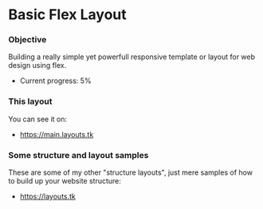 # Basic Flex Layout
### Objective
Building a really simple yet powerfull responsive template or layout for web design using flex.
- Current progress: 5%
### This layout
You can see it on:
- https://main.layouts.tk
### Some structure and layout samples 
These are some of my other "structure layouts", just mere samples of how to build up your website structure:
- https://layouts.tk

<!--
- display / display + size
- visibility
- position / z-index
- positioning / spacing
- flex direction
- centering
- text property
- 
-->